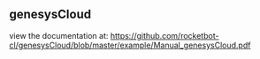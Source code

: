 ## genesysCloud

 view the documentation at: https://github.com/rocketbot-cl/genesysCloud/blob/master/example/Manual_genesysCloud.pdf